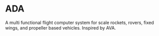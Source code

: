 # ADA
A multi functional flight computer system for scale rockets, rovers, fixed wings, and propeller based vehicles. Inspired by AVA.
